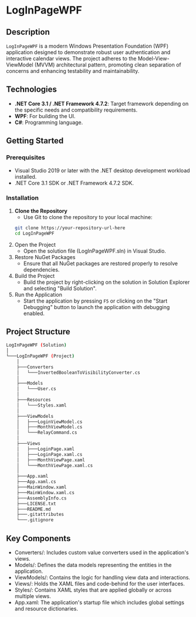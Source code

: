 # LogInPageWPF

## Description
`LogInPageWPF` is a modern Windows Presentation Foundation (WPF) application designed to demonstrate robust user authentication and interactive calendar views. The project adheres to the Model-View-ViewModel (MVVM) architectural pattern, promoting clean separation of concerns and enhancing testability and maintainability.

## Technologies
- **.NET Core 3.1 / .NET Framework 4.7.2**: Target framework depending on the specific needs and compatibility requirements.
- **WPF**: For building the UI.
- **C#**: Programming language.

## Getting Started

### Prerequisites

- Visual Studio 2019 or later with the .NET desktop development workload installed.
- .NET Core 3.1 SDK or .NET Framework 4.7.2 SDK.

### Installation

1. **Clone the Repository**
   - Use Git to clone the repository to your local machine:
   ```bash
   git clone https://your-repository-url-here
   cd LogInPageWPF
2. Open the Project
    - Open the solution file (LogInPageWPF.sln) in Visual Studio.
3. Restore NuGet Packages
    - Ensure that all NuGet packages are restored properly to resolve dependencies.
4. Build the Project
    - Build the project by right-clicking on the solution in Solution Explorer and selecting "Build Solution".
5. Run the Application
    - Start the application by pressing `F5` or clicking on the "Start Debugging" button to launch the application with debugging enabled.

## Project Structure
```bash
LogInPageWPF (Solution)
│
└───LogInPageWPF (Project)
    │
    ├───Converters
    │   └───InvertedBooleanToVisibilityConverter.cs
    │
    ├───Models
    │   └───User.cs
    │
    ├───Resources
    │   └───Styles.xaml
    │
    ├───ViewModels
    │   ├───LoginViewModel.cs
    │   ├───MonthViewModel.cs
    │   └───RelayCommand.cs
    │
    ├───Views
    │   ├───LoginPage.xaml
    │   ├───LoginPage.xaml.cs
    │   ├───MonthViewPage.xaml
    │   └───MonthViewPage.xaml.cs
    │
    ├───App.xaml
    ├───App.xaml.cs
    ├───MainWindow.xaml
    ├───MainWindow.xaml.cs
    ├───AssemblyInfo.cs
    ├───LICENSE.txt
    ├───README.md
    ├───.gitattributes
    └───.gitignore
```

## Key Components
- Converters/: Includes custom value converters used in the application's views.
- Models/: Defines the data models representing the entities in the application.
- ViewModels/: Contains the logic for handling view data and interactions.
- Views/: Holds the XAML files and code-behind for the user interfaces.
- Styles/: Contains XAML styles that are applied globally or across multiple views.
- App.xaml: The application's startup file which includes global settings and resource dictionaries.

